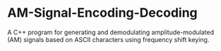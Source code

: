 # AM-Signal-Encoding-Decoding
A C++ program for generating and demodulating amplitude-modulated (AM) signals based on ASCII characters using frequency shift keying.
